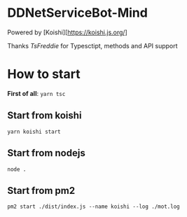 # DDNetServiceBot-Mind

Powered by [Koishi][https://koishi.js.org/]

Thanks *TsFreddie* for Typesctipt, methods and API support

# How to start

**First of all**: `yarn tsc`

## Start from koishi

```
yarn koishi start
```

## Start from nodejs

```
node .
```

## Start from pm2

```
pm2 start ./dist/index.js --name koishi --log ./mot.log
```
